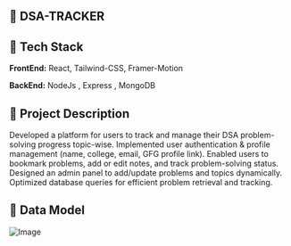 ## 🔗 DSA-TRACKER

## 🔗 Tech Stack

**FrontEnd:** React, Tailwind-CSS, Framer-Motion

**BackEnd:** NodeJs , Express , MongoDB

## 🔗 Project Description

Developed a platform for users to track and manage their DSA problem-solving progress topic-wise. Implemented user authentication & profile management (name, college, email, GFG profile link). Enabled users to bookmark problems, add or edit notes, and track problem-solving status. Designed an admin panel to add/update problems and topics dynamically. Optimized database queries for efficient problem retrieval and tracking.

## 🔗 Data Model
![Image](https://github.com/user-attachments/assets/5c97c6d4-d706-464b-aabd-e9bda5650096)
